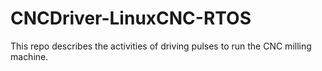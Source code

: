 # CNCDriver-LinuxCNC-RTOS
This repo describes the activities of driving pulses to run the CNC milling machine.
